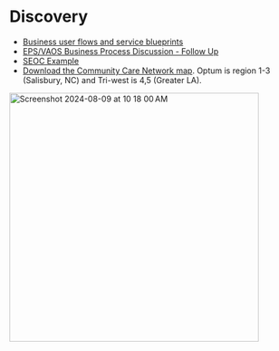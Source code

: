 # Discovery

- [Business user flows and service blueprints](https://github.com/department-of-veterans-affairs/va.gov-team/blob/master/products/health-care/appointments/va-online-scheduling/initiatives/community-care-direct-scheduling/discovery/service-blueprints/cc-digital-self-scheduling-service-blueprint-2024-05-12.md)
- [EPS/VAOS Business Process Discussion - Follow Up](https://github.com/department-of-veterans-affairs/va.gov-team/blob/master/products/health-care/appointments/va-online-scheduling/initiatives/community-care-direct-scheduling/discovery/business-rules/2024-05-06.md)
- [SEOC Example](https://github.com/department-of-veterans-affairs/va.gov-team/blob/master/products/health-care/appointments/va-online-scheduling/initiatives/community-care-direct-scheduling/discovery/seocs/seoc-example.md)
- [Download the Community Care Network map](https://github.com/user-attachments/assets/894cd6a0-fbb5-4770-a09f-e7ae7e0df621). Optum is region 1-3 (Salisbury, NC) and Tri-west is 4,5 (Greater LA).
  
<img width="440" alt="Screenshot 2024-08-09 at 10 18 00 AM" src="https://github.com/user-attachments/assets/894cd6a0-fbb5-4770-a09f-e7ae7e0df621">
